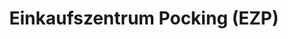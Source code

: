 ---
title: "Einkaufszentrum Pocking (EZP)"
url: /pocking/einkaufszentrum-pocking-ezp/
shop: Einkaufszentrum
---